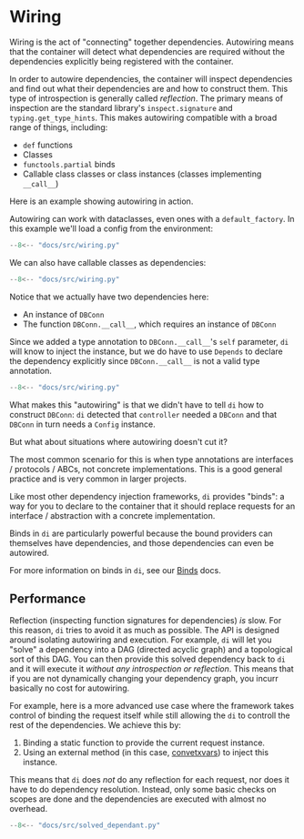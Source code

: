 # Wiring

Wiring is the act of "connecting" together dependencies.
Autowiring means that the container will detect what dependencies are required without the dependencies explicitly being registered with the container.

In order to autowire dependencies, the container will inspect dependencies and find out what their dependencies are and how to construct them.
This type of introspection is generally called _reflection_.
The primary means of inspection are the standard library's `inspect.signature` and `typing.get_type_hints`.
This makes autowiring compatible with a broad range of things, including:

- `def` functions
- Classes
- `functools.partial` binds
- Callable class classes or class instances (classes implementing `__call__`)

Here is an example showing autowiring in action.

Autowiring can work with dataclasses, even ones with a `default_factory`.
In this example we'll load a config from the environment:

```Python hl_lines="7-9"
--8<-- "docs/src/wiring.py"
```

We can also have callable classes as dependencies:

```Python hl_lines="12-18"
--8<-- "docs/src/wiring.py"
```

Notice that we actually have two dependencies here:

- An instance of `DBConn`
- The function `DBConn.__call__`, which requires an instance of `DBConn`

Since we added a type annotation to `DBConn.__call__`'s `self` parameter, `di` will know to inject the instance, but we do have to use `Depends` to declare the dependency explicitly since `DBConn.__call__` is not a valid type annotation.

```Python hl_lines="21"
--8<-- "docs/src/wiring.py"
```

What makes this "autowiring" is that we didn't have to tell `di` how to construct `DBConn`: `di` detected that `controller` needed a `DBConn` and that `DBConn` in turn needs a `Config` instance.

But what about situations where autowiring doesn't cut it?

The most common scenario for this is when type annotations are interfaces / protocols / ABCs, not concrete implementations. This is a good general practice and is very common in larger projects.

Like most other dependency injection frameworks, `di` provides "binds": a way for you to declare to the container that it should replace requests for an interface / abstraction with a concrete implementation.

Binds in `di` are particularly powerful because the bound providers can themselves have dependencies, and those dependencies can even be autowired.

For more information on binds in `di`, see our [Binds] docs.

## Performance

Reflection (inspecting function signatures for dependencies) *is* slow.
For this reason, `di` tries to avoid it as much as possible.
The API is designed around isolating autowiring and execution.
For example, `di` will let you "solve" a dependency into a DAG (directed acyclic graph) and a topological sort of this DAG.
You can then provide this solved dependency back to `di` and it will execute it _without any introspection or reflection_.
This means that if you are not dynamically changing your dependency graph, you incurr basically no cost for autowiring.

For example, here is a more advanced use case where the framework takes control of binding the request itself while still allowing the `di` to controll the rest of the dependencies.
We achieve this by:

1. Binding a static function to provide the current request instance.
1. Using an external method (in this case, [convetxvars]) to inject this instance.

This means that `di` does *not* do any reflection for each request, nor does it have to do dependency resolution.
Instead, only some basic checks on scopes are done and the dependencies are executed with almost no overhead.

```Python
--8<-- "docs/src/solved_dependant.py"
```

[binds]: binds.md
[convetxvars]: https://docs.python.org/3/library/contextvars.html
